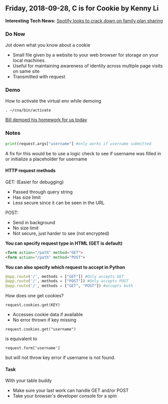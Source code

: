  ## Friday, 2018-09-28, C is for Cookie by Kenny Li  
**Interesting Tech News:** [Spotify looks to crack down on family plan sharing](https://www.engadget.com/2018/09/28/spotify-family-plan-confirm-address/)  
### Do Now  
Jot down what you know about a cookie
* Small file given by a website to your web browser for storage on your local machines.
* Useful for maintaining awareness of identity across multiple page visits on same site
* Transmitted with request

### Demo
How to activate the virtual env while demoing
```
. ~/cna/bin/activate
```
[Bill demoed his homework for us today](https://github.com/bnidevs/jUgGeRnAuT/tree/master/13_formation)

### Notes
```python
print(request.args["username"] #only works if username submitted
```
A fix for this would be to use a logic check to see if username was filled in or initialize a placeholder for username

#### HTTP request methods

GET: (Easier for debugging)
* Passed through query string
* Has size limit
* Less secure since it can be seen in the URL

POST:
* Send in background
* No size limit
* Not secure, just harder to see (not encrypted)

**You can specify request type in HTML (GET is default)**

```HTML
<form action="/path" method="GET">
<form action="/path" method="POST">
```

**You can also specify which request to accept in Python**
```python 
@app.route('/', methods = ["GET"]) #Only accepts GET
@app.route('/', methods = ["POST"]) #Only accepts POST
@app.route('/', methods = ["GET", "POST"]) #accepts both
```

How does one get cookies?
```
request.cookies.get(KEY)
```
* Accesses cookie data if available
* No error thrown if key missing

```
request.cookies.get("username")
```
is equivalent to
```
request.form['username']
```
but will not throw key error if username is not found.

#### Task
With your table buddy
* Make sure your last work can handle GET and/or POST
* Take your browser's developer console for a spin
